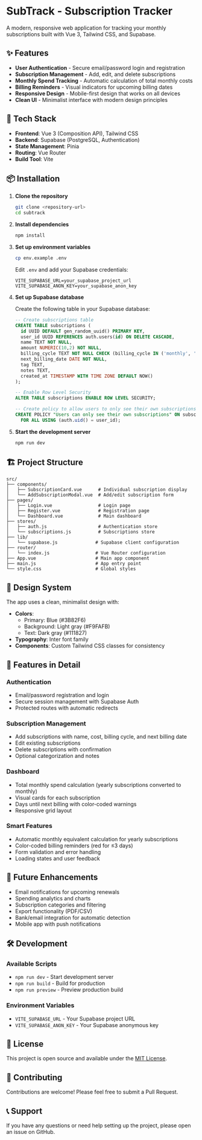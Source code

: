 # SubTrack - Subscription Tracker

A modern, responsive web application for tracking your monthly subscriptions built with Vue 3, Tailwind CSS, and Supabase.

## ✨ Features

- **User Authentication** - Secure email/password login and registration
- **Subscription Management** - Add, edit, and delete subscriptions
- **Monthly Spend Tracking** - Automatic calculation of total monthly costs
- **Billing Reminders** - Visual indicators for upcoming billing dates
- **Responsive Design** - Mobile-first design that works on all devices
- **Clean UI** - Minimalist interface with modern design principles

## 🚀 Tech Stack

- **Frontend**: Vue 3 (Composition API), Tailwind CSS
- **Backend**: Supabase (PostgreSQL, Authentication)
- **State Management**: Pinia
- **Routing**: Vue Router
- **Build Tool**: Vite

## 📦 Installation

1. **Clone the repository**
   ```bash
   git clone <repository-url>
   cd subtrack
   ```

2. **Install dependencies**
   ```bash
   npm install
   ```

3. **Set up environment variables**
   ```bash
   cp env.example .env
   ```
   
   Edit `.env` and add your Supabase credentials:
   ```
   VITE_SUPABASE_URL=your_supabase_project_url
   VITE_SUPABASE_ANON_KEY=your_supabase_anon_key
   ```

4. **Set up Supabase database**
   
   Create the following table in your Supabase database:
   
   ```sql
   -- Create subscriptions table
   CREATE TABLE subscriptions (
     id UUID DEFAULT gen_random_uuid() PRIMARY KEY,
     user_id UUID REFERENCES auth.users(id) ON DELETE CASCADE,
     name TEXT NOT NULL,
     amount NUMERIC(10,2) NOT NULL,
     billing_cycle TEXT NOT NULL CHECK (billing_cycle IN ('monthly', 'yearly')),
     next_billing_date DATE NOT NULL,
     tag TEXT,
     notes TEXT,
     created_at TIMESTAMP WITH TIME ZONE DEFAULT NOW()
   );

   -- Enable Row Level Security
   ALTER TABLE subscriptions ENABLE ROW LEVEL SECURITY;

   -- Create policy to allow users to only see their own subscriptions
   CREATE POLICY "Users can only see their own subscriptions" ON subscriptions
     FOR ALL USING (auth.uid() = user_id);
   ```

5. **Start the development server**
   ```bash
   npm run dev
   ```

## 🏗️ Project Structure

```
src/
├── components/
│   ├── SubscriptionCard.vue      # Individual subscription display
│   └── AddSubscriptionModal.vue  # Add/edit subscription form
├── pages/
│   ├── Login.vue                 # Login page
│   ├── Register.vue              # Registration page
│   └── Dashboard.vue             # Main dashboard
├── stores/
│   ├── auth.js                   # Authentication store
│   └── subscriptions.js          # Subscriptions store
├── lib/
│   └── supabase.js              # Supabase client configuration
├── router/
│   └── index.js                 # Vue Router configuration
├── App.vue                      # Main app component
├── main.js                      # App entry point
└── style.css                    # Global styles
```

## 🎨 Design System

The app uses a clean, minimalist design with:

- **Colors**: 
  - Primary: Blue (#3B82F6)
  - Background: Light gray (#F9FAFB)
  - Text: Dark gray (#111827)
- **Typography**: Inter font family
- **Components**: Custom Tailwind CSS classes for consistency

## 📱 Features in Detail

### Authentication
- Email/password registration and login
- Secure session management with Supabase Auth
- Protected routes with automatic redirects

### Subscription Management
- Add subscriptions with name, cost, billing cycle, and next billing date
- Edit existing subscriptions
- Delete subscriptions with confirmation
- Optional categorization and notes

### Dashboard
- Total monthly spend calculation (yearly subscriptions converted to monthly)
- Visual cards for each subscription
- Days until next billing with color-coded warnings
- Responsive grid layout

### Smart Features
- Automatic monthly equivalent calculation for yearly subscriptions
- Color-coded billing reminders (red for ≤3 days)
- Form validation and error handling
- Loading states and user feedback

## 🔮 Future Enhancements

- Email notifications for upcoming renewals
- Spending analytics and charts
- Subscription categories and filtering
- Export functionality (PDF/CSV)
- Bank/email integration for automatic detection
- Mobile app with push notifications

## 🛠️ Development

### Available Scripts

- `npm run dev` - Start development server
- `npm run build` - Build for production
- `npm run preview` - Preview production build

### Environment Variables

- `VITE_SUPABASE_URL` - Your Supabase project URL
- `VITE_SUPABASE_ANON_KEY` - Your Supabase anonymous key

## 📄 License

This project is open source and available under the [MIT License](LICENSE).

## 🤝 Contributing

Contributions are welcome! Please feel free to submit a Pull Request.

## 📞 Support

If you have any questions or need help setting up the project, please open an issue on GitHub. 